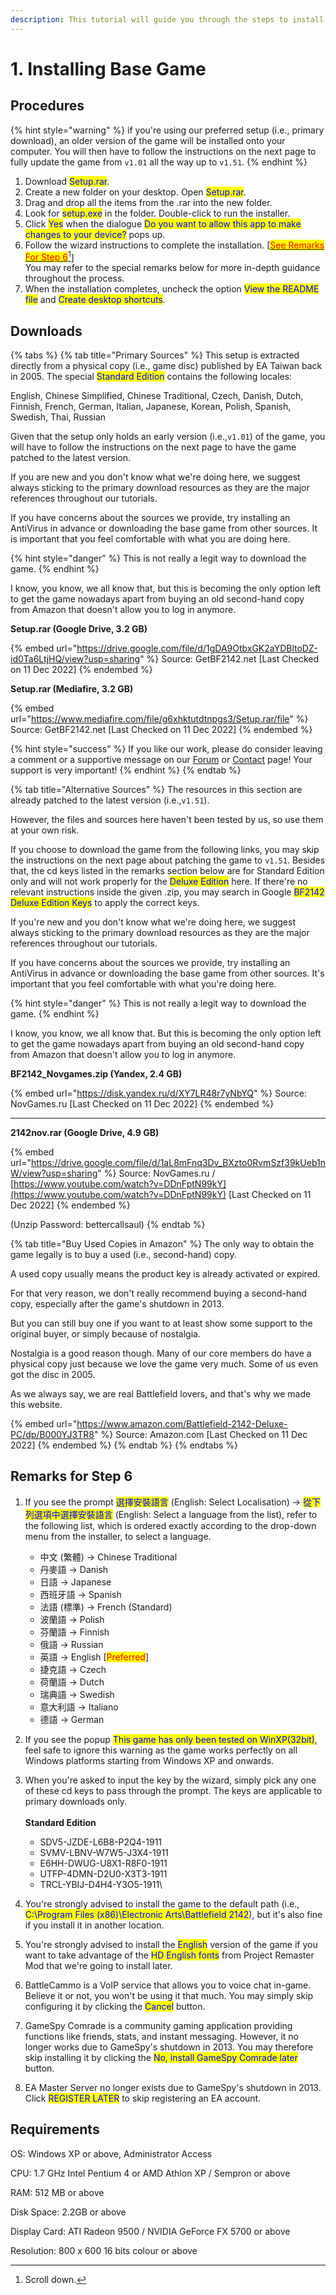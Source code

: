 ```yaml
---
description: This tutorial will guide you through the steps to install the base game.
---
```


# 1. Installing Base Game

## Procedures

{% hint style="warning" %}
if you're using our preferred setup (i.e., primary download), an older version of the game will be installed onto your computer. You will then have to follow the instructions on the next page to fully update the game from `v1.01` all the way up to `v1.51`.
{% endhint %}

1. Download <mark style="color:blue;">Setup.rar</mark>.
2. Create a new folder on your desktop. Open <mark style="color:blue;">Setup.rar</mark>.&#x20;
3. Drag and drop all the items from the .rar into the new folder.
4. Look for <mark style="color:blue;">setup.exe</mark> in the folder. Double-click to run the installer.
5. Click <mark style="color:blue;">Yes</mark> when the dialogue <mark style="color:blue;">Do you want to allow this app to make changes to your device?</mark> pops up.
6. Follow the wizard instructions to complete the installation. \[[<mark style="color:red;">See Remarks For Step 6</mark>](#user-content-fn-1)[^1]]\
   You may refer to the special remarks below for more in-depth guidance throughout the process.
7. When the installation completes, uncheck the option <mark style="color:blue;">View the README file</mark> and <mark style="color:blue;">Create desktop shortcuts</mark>.

## Downloads

{% tabs %}
{% tab title="Primary Sources" %}
This setup is extracted directly from a physical copy (i.e., game disc) published by EA Taiwan back in 2005. The special <mark style="color:blue;">Standard Edition</mark> contains the following locales:

English, Chinese Simplified, Chinese Traditional, Czech, Danish, Dutch, Finnish, French, German, Italian, Japanese, Korean, Polish, Spanish, Swedish, Thai, Russian

Given that the setup only holds an early version (i.e.,`v1.01`) of the game, you will have to follow the instructions on the next page to have the game patched to the latest version.&#x20;

If you are new and you don't know what we're doing here, we suggest always sticking to the primary download resources as they are the major references throughout our tutorials.

If you have concerns about the sources we provide, try installing an AntiVirus in advance or downloading the base game from other sources. It is important that you feel comfortable with what you are doing here.



{% hint style="danger" %}
This is not really a legit way to download the game.&#x20;
{% endhint %}



I know, you know, we all know that, but this is becoming the only option left to get the game nowadays apart from buying an old second-hand copy from Amazon that doesn't allow you to log in anymore.



**Setup.rar (Google Drive, 3.2 GB)**

{% embed url="https://drive.google.com/file/d/1gDA9OtbxGK2aYDBltoDZ-id0Ta6LtjHQ/view?usp=sharing" %}
Source: GetBF2142.net \[Last Checked on 11 Dec 2022]
{% endembed %}



**Setup.rar (Mediafire, 3.2 GB)**

{% embed url="https://www.mediafire.com/file/g6xhktutdtnpgs3/Setup.rar/file" %}
Source: GetBF2142.net \[Last Checked on 11 Dec 2022]
{% endembed %}



{% hint style="success" %}
If you like our work, please do consider leaving a comment or a supportive message on our [Forum](http://getbf2142.weebly.com) or [Contact](https://getbf2142.weebly.com/contact.html) page! Your support is very important!
{% endhint %}
{% endtab %}

{% tab title="Alternative Sources" %}
The resources in this section are already patched to the latest version (i.e.,`v1.51`).

However, the files and sources here haven't been tested by us, so use them at your own risk.

If you choose to download the game from the following links, you may skip the instructions on the next page about patching the game to `v1.51`. Besides that, the cd keys listed in the remarks section below are for Standard Edition only and will not work properly for the <mark style="color:blue;">Deluxe Edition</mark> here. If there're no relevant instructions inside the given .zip, you may search in Google <mark style="color:blue;">BF2142 Deluxe Edition Keys</mark> to apply the correct keys.

If you're new and you don't know what we're doing here, we suggest always sticking to the primary download resources as they are the major references throughout our tutorials.

If you have concerns about the sources we provide, try installing an AntiVirus in advance or downloading the base game from other sources. It's important that you feel comfortable with what you're doing here.



{% hint style="danger" %}
This is not really a legit way to download the game.
{% endhint %}



I know, you know, we all know that. But this is becoming the only option left to get the game nowadays apart from buying an old second-hand copy from Amazon that doesn't allow you to log in anymore.



**BF2142\_Novgames.zip (Yandex, 2.4 GB)**

{% embed url="https://disk.yandex.ru/d/XY7LR48r7yNbYQ" %}
Source: NovGames.ru \[Last Checked on 11 Dec 2022]
{% endembed %}

****

**2142nov.rar (Google Drive, 4.9 GB)**

{% embed url="https://drive.google.com/file/d/1aL8mFnq3Dv_BXzto0RvmSzf39kUeb1nW/view?usp=sharing" %}
Source: NovGames.ru / [https://www.youtube.com/watch?v=DDnFptN99kY](https://www.youtube.com/watch?v=DDnFptN99kY) \[Last Checked on 11 Dec 2022]
{% endembed %}

(Unzip Password: bettercallsaul)
{% endtab %}

{% tab title="Buy Used Copies in Amazon" %}
The only way to obtain the game legally is to buy a used (i.e., second-hand) copy.&#x20;

A used copy usually means the product key is already activated or expired.

For that very reason, we don't really recommend buying a second-hand copy, especially after the game's shutdown in 2013.

But you can still buy one if you want to at least show some support to the original buyer, or simply because of nostalgia.&#x20;

Nostalgia is a good reason though. Many of our core members do have a physical copy just because we love the game very much. Some of us even got the disc in 2005.

As we always say, we are real Battlefield lovers, and that's why we made this website.



{% embed url="https://www.amazon.com/Battlefield-2142-Deluxe-PC/dp/B000YJ3TR8" %}
Source: Amazon.com \[Last Checked on 11 Dec 2022]
{% endembed %}
{% endtab %}
{% endtabs %}

## Remarks for Step 6

1. If you see the prompt <mark style="color:blue;">選擇安裝語言</mark> (English: Select Localisation) -> <mark style="color:blue;">從下列選項中選擇安裝語言</mark> (English: Select a language from the list), refer to the following list, which is ordered exactly according to the drop-down menu from the installer, to select a language.
   * 中文 (繁體) -> Chinese Traditional
   * 丹麥語 -> Danish
   * 日語 -> Japanese
   * 西班牙語 -> Spanish
   * 法語 (標準) -> French (Standard)
   * 波蘭語 -> Polish
   * 芬蘭語 -> Finnish
   * 俄語 -> Russian
   * 英語 -> English \[<mark style="color:red;">Preferred</mark>]
   * 捷克語 -> Czech
   * 荷蘭語 -> Dutch
   * 瑞典語 -> Swedish
   * 意大利語 -> Italiano
   * 德語 -> German
2. If you see the popup <mark style="color:blue;">This game has only been tested on WinXP(32bit)</mark>, feel safe to ignore this warning as the game works perfectly on all Windows platforms starting from Windows XP and onwards.
3. When you're asked to input the key by the wizard, simply pick any one of these cd keys to pass through the prompt. The keys are applicable to primary downloads only.\
   \
   **Standard Edition**
   * SDV5-JZDE-L6B8-P2Q4-1911
   * SVMV-LBNV-W7W5-J3X4-1911
   * E6HH-DWUG-U8X1-R8F0-1911
   * UTFP-4DMN-D2U0-X3T3-1911​
   * TRCL-YBIJ-D4H4-Y3O5-1911\

4. You're strongly advised to install the game to the default path (i.e., <mark style="color:blue;">C:\Program Files (x86)\Electronic Arts\Battlefield 2142</mark>), but it's also fine if you install it in another location.
5. You're strongly advised to install the <mark style="color:blue;">English</mark> version of the game if you want to take advantage of the <mark style="color:blue;">HD English fonts</mark> from Project Remaster Mod that we're going to install later.
6. BattleCammo is a VoIP service that allows you to voice chat in-game. Believe it or not, you won't be using it that much. You may simply skip configuring it by clicking the <mark style="color:blue;">Cancel</mark> button.
7. GameSpy Comrade is a community gaming application providing functions like friends, stats, and instant messaging. However, it no longer works due to GameSpy's shutdown in 2013. You may therefore skip installing it by clicking the <mark style="color:blue;">No, install GameSpy Comrade later</mark> button.
8. EA Master Server no longer exists due to GameSpy's shutdown in 2013. Click <mark style="color:blue;">REGISTER LATER</mark> to skip registering an EA account.

## Requirements

OS: Windows XP or above, Administrator Access

CPU: 1.7 GHz Intel Pentium 4 or AMD Athlon XP / Sempron or above

RAM: 512 MB or above

Disk Space: 2.2GB or above

Display Card: ATI Radeon 9500 / NVIDIA GeForce FX 5700 or above

Resolution: 800 x 600 16 bits colour or above

[^1]: Scroll down.
